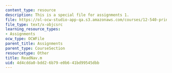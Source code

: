 ```yaml
---
content_type: resource
description: This is a special file for assignments 1.
file: https://ol-ocw-studio-app-qa.s3.amazonaws.com/courses/12-540-principles-of-the-global-positioning-system-spring-2012/4d4cdda0bdd26b79e0b641bd99545dbb_ReadNav.m
file_type: text/x-objcsrc
learning_resource_types:
- Assignments
ocw_type: OCWFile
parent_title: Assignments
parent_type: CourseSection
resourcetype: Other
title: ReadNav.m
uid: 4d4cdda0-bdd2-6b79-e0b6-41bd99545dbb
---
```

